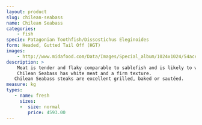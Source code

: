 ```yaml
---
layout: product
slug: chilean-seabass
name: Chilean Seabass
categories:
    - fish
specie: Patagonian Toothfish/Dissostichus Eleginoides
form: Headed, Gutted Tail Off (HGT)
images:
    - http://www.midafood.com/Data/Images/Special_album/1024x1024/54ace5947628a592.jpg
description: >
    Meat is tender and flaky comparable to sablefish and is likely to work well in similar preparations.
    Chilean Seabass has white meat and a firm texture.
   Chilean Seabass steaks are excellent grilled, baked or sautéed.
measure: kg
types:
   - name: fresh
     sizes:
     -  size: normal
        price: 4593.00
---
```

